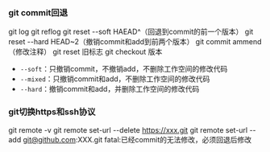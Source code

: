 ### git commit回退

git log
git reflog
git reset --soft HAEAD^（回退到commit的前一个版本）
git reset --hard HEAD~2（撤销commit和add到前两个版本）
git commit ammend（修改注释）
git reset 旧标志
git checkout 版本

+ `--soft`：只撤销commit，不撤销add，不删除工作空间的修改代码
+ `--mixed`：只撤销commit和add，不删除工作空间的修改代码
+ `--hard`：撤销commit和add，并删除工作空间的修改代码

### git切换https和ssh协议

git remote -v
git remote set-url --delete https://xxx.git
git remote set-url --add git@github.com:XXX.git
fatal:已经commit的无法修改，必须回退后修改